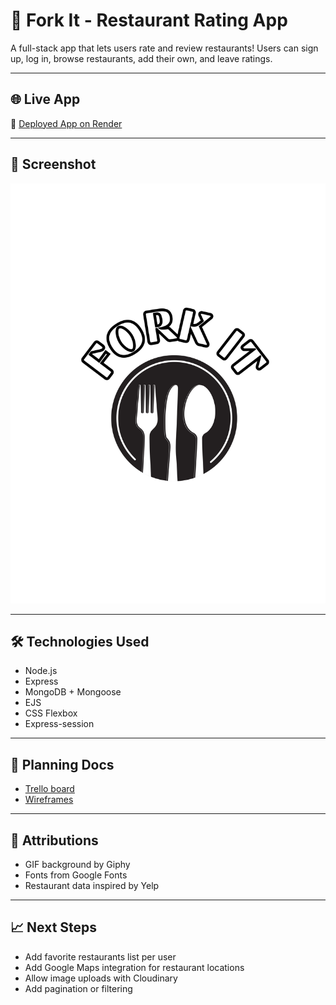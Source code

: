 # 🍴 Fork It - Restaurant Rating App

A full-stack app that lets users rate and review restaurants! Users can sign up, log in, browse restaurants, add their own, and leave ratings.

---

## 🌐 Live App

🔗 [Deployed App on Render](https://yourapp.onrender.com)

---

## 📸 Screenshot

![Fork It screenshot](public/assets/forkit.png)

---

## 🛠️ Technologies Used

- Node.js
- Express
- MongoDB + Mongoose
- EJS
- CSS Flexbox
- Express-session

---

## 🧠 Planning Docs

- [Trello board](https://your-planning-board-link)
- [Wireframes](https://your-wireframes-link)

---

## 🙏 Attributions

- GIF background by Giphy
- Fonts from Google Fonts
- Restaurant data inspired by Yelp

---

## 📈 Next Steps

- Add favorite restaurants list per user  
- Add Google Maps integration for restaurant locations  
- Allow image uploads with Cloudinary  
- Add pagination or filtering



